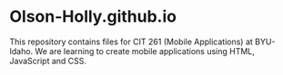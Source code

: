 # Olson-Holly.github.io

This repository contains files for CIT 261 (Mobile Applications) at BYU-Idaho.  We are learning to create mobile applications using HTML, JavaScript and CSS.

